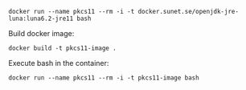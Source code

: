 
`docker run --name pkcs11 --rm -i -t docker.sunet.se/openjdk-jre-luna:luna6.2-jre11 bash`

Build docker image:

`docker build -t pkcs11-image .`

Execute bash in the container:

`docker run --name pkcs11 --rm -i -t pkcs11-image bash`
